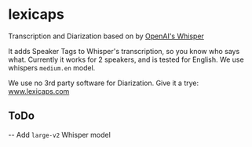 # lexicaps
Transcription and Diarization based on by [OpenAI's Whisper](https://github.com/openai/whisper)

It adds Speaker Tags to Whisper's transcription, so you know who says what. 
Currently it works for 2 speakers, and is tested for English. We use whispers `medium.en` model.

We use no 3rd party software for Diarization.
Give it a trye: www.lexicaps.com

## ToDo

-- Add `large-v2` Whisper model


